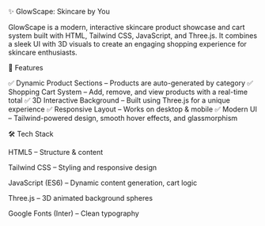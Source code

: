 ✨ GlowScape: Skincare by You

GlowScape is a modern, interactive skincare product showcase and cart system built with HTML, Tailwind CSS, JavaScript, and Three.js.
It combines a sleek UI with 3D visuals to create an engaging shopping experience for skincare enthusiasts.

🌟 Features

✅ Dynamic Product Sections – Products are auto-generated by category
✅ Shopping Cart System – Add, remove, and view products with a real-time total
✅ 3D Interactive Background – Built using Three.js for a unique experience
✅ Responsive Layout – Works on desktop & mobile
✅ Modern UI – Tailwind-powered design, smooth hover effects, and glassmorphism

🛠️ Tech Stack

HTML5 – Structure & content

Tailwind CSS – Styling and responsive design

JavaScript (ES6) – Dynamic content generation, cart logic

Three.js – 3D animated background spheres

Google Fonts (Inter) – Clean typography
